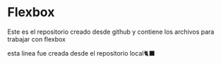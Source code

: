 # Flexbox
Este es el repositorio creado desde github y contiene los archivos para trabajar con flexbox

esta linea fue creada desde el repositorio local🐈‍⬛

